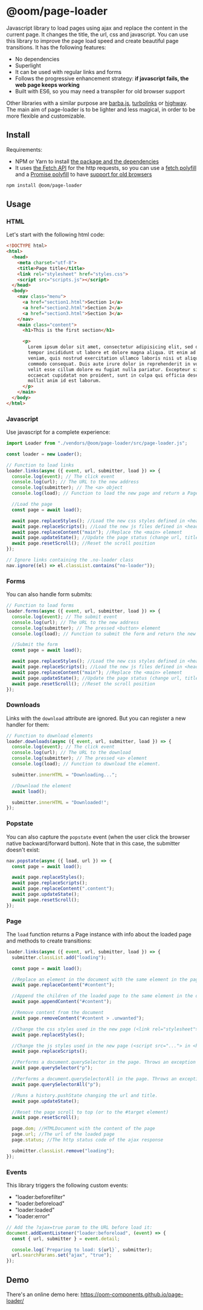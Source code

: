 # @oom/page-loader

Javascript library to load pages using ajax and replace the content in the
current page. It changes the title, the url, css and javascript. You can use
this library to improve the page load speed and create beautiful page
transitions. It has the following features:

- No dependencies
- Superlight
- It can be used with regular links and forms
- Follows the progressive enhancement strategy: **if javascript fails, the web
  page keeps working**
- Built with ES6, so you may need a transpiler for old browser support

Other libraries with a similar purpose are
[barba.js](https://github.com/luruke/barba.js/),
[turbolinks](https://github.com/turbolinks/turbolinks) or
[highway](https://github.com/Dogstudio/highway). The main aim of page-loader is
to be lighter and less magical, in order to be more flexible and customizable.

## Install

Requirements:

- NPM or Yarn to install
  [the package and the dependencies](https://www.npmjs.com/@oom/page-loader)
- It uses
  [the Fetch API](https://developer.mozilla.org/en-US/docs/Web/API/Fetch_API)
  for the http requests, so you can use a
  [fetch polyfill](https://github.com/github/fetch) and a
  [Promise polyfill](https://github.com/taylorhakes/promise-polyfill) to have
  [support for old browsers](https://caniuse.com/#feat=fetch)

```sh
npm install @oom/page-loader
```

## Usage

### HTML

Let's start with the following html code:

```html
<!DOCTYPE html>
<html>
  <head>
    <meta charset="utf-8">
    <title>Page title</title>
    <link rel="stylesheet" href="styles.css">
    <script src="scripts.js"></script>
  </head>
  <body>
    <nav class="menu">
      <a href="section1.html">Section 1</a>
      <a href="section2.html">Section 2</a>
      <a href="section3.html">Section 3</a>
    </nav>
    <main class="content">
      <h1>This is the first section</h1>

      <p>
        Lorem ipsum dolor sit amet, consectetur adipisicing elit, sed do eiusmod
        tempor incididunt ut labore et dolore magna aliqua. Ut enim ad minim
        veniam, quis nostrud exercitation ullamco laboris nisi ut aliquip ex ea
        commodo consequat. Duis aute irure dolor in reprehenderit in voluptate
        velit esse cillum dolore eu fugiat nulla pariatur. Excepteur sint
        occaecat cupidatat non proident, sunt in culpa qui officia deserunt
        mollit anim id est laborum.
      </p>
    </main>
  </body>
</html>
```

### Javascript

Use javascript for a complete experience:

```js
import Loader from "./vendors/@oom/page-loader/src/page-loader.js";

const loader = new Loader();

// Function to load links
loader.links(async ({ event, url, submitter, load }) => {
  console.log(event); // The click event
  console.log(url); // The URL to the new address
  console.log(submitter); // The <a> object
  console.log(load); // Function to load the new page and return a Page instance

  //Load the page
  const page = await load();

  await page.replaceStyles(); //Load the new css styles defined in <head> not present currently
  await page.replaceScripts(); //Load the new js files defined in <head> not present currently
  await page.replaceContent("main"); //Replace the <main> element
  await page.updateState(); //Update the page status (change url, title etc)
  await page.resetScroll(); //Reset the scroll position
});

// Ignore links containing the .no-loader class
nav.ignore((el) => el.classList.contains("no-loader"));
```

### Forms

You can also handle form submits:

```js
// Function to load forms
loader.forms(async ({ event, url, submitter, load }) => {
  console.log(event); // The submit event
  console.log(url); // The URL to the new address
  console.log(submitter); // The pressed <button> element
  console.log(load); // Function to submit the form and return the new Page

  //Submit the form
  const page = await load();

  await page.replaceStyles(); //Load the new css styles defined in <head> not present currently
  await page.replaceScripts(); //Load the new js files defined in <head> not present currently
  await page.replaceContent("main"); //Replace the <main> element
  await page.updateState(); //Update the page status (change url, title etc)
  await page.resetScroll(); //Reset the scroll position
});
```

### Downloads

Links with the `download` attribute are ignored. But you can register a new
handler for them:

```js
// Function to download elements
loader.downloads(async ({ event, url, submitter, load }) => {
  console.log(event); // The click event
  console.log(url); // The URL to the download
  console.log(submitter); // The pressed <a> element
  console.log(load); // Function to download the element.

  submitter.innerHTML = "Downloading...";

  //Download the element
  await load();

  submitter.innerHTML = "Downloaded!";
});
```

### Popstate

You can also capture the `popstate` event (when the user click the browser
native backward/forward button). Note that in this case, the submitter doesn't
exist:

```js
nav.popstate(async ({ load, url }) => {
  const page = await load();

  await page.replaceStyles();
  await page.replaceScripts();
  await page.replaceContent(".content");
  await page.updateState();
  await page.resetScroll();
});
```

### Page

The `load` function returns a Page instance with info about the loaded page and
methods to create transitions:

```js
loader.links(async ({ event, url, submitter, load }) => {
  submitter.classList.add("loading");

  const page = await load();

  //Replace an element in the document with the same element in the page
  await page.replaceContent("#content");

  //Append the children of the loaded page to the same element in the document
  await page.appendContent("#content");

  //Remove content from the document
  await page.removeContent("#content > .unwanted");

  //Change the css styles used in the new page (<link rel="stylesheet"> in <head>).
  await page.replaceStyles();

  //Change the js styles used in the new page (<script src="..."> in <head>).
  await page.replaceScripts();

  //Performs a document.querySelector in the page. Throws an exception on empty result
  await page.querySelector("p");

  //Performs a document.querySelectorAll in the page. Throws an exception on empty result
  await page.querySelectorAll("p");

  //Runs a history.pushState changing the url and title.
  await page.updateState();

  //Reset the page scroll to top (or to the #target element)
  await page.resetScroll();

  page.dom; //HTMLDocument with the content of the page
  page.url; //The url of the loaded page
  page.status; //The http status code of the ajax response

  submitter.classList.remove("loading");
});
```

### Events

This library triggers the following custom events:

- "loader:beforefilter"
- "loader:beforeload"
- "loader:loaded"
- "loader:error"

```js
// Add the ?ajax=true param to the URL before load it:
document.addEventListener("loader:beforeload", (event) => {
  const { url, submitter } = event.detail;

  console.log(`Preparing to load: ${url}`, submitter);
  url.searchParams.set("ajax", "true");
});
```

## Demo

There's an online demo here: https://oom-components.github.io/page-loader/
